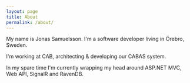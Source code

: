 ```yaml
---
layout: page
title: About
permalink: /about/
---
```


My name is Jonas Samuelsson. I'm a software developer living in Örebro, Sweden.

I'm working at CAB, architecting & developing our CABAS system.

In my spare time I'm currently wrapping my head around ASP.NET MVC, Web API, SignalR and RavenDB.
